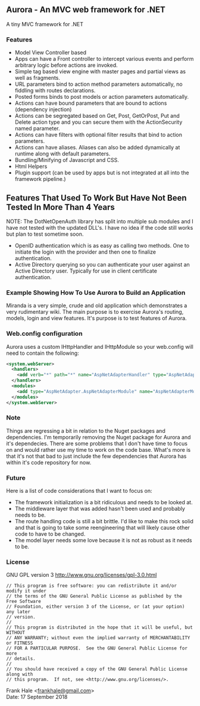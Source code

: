 ## Aurora - An MVC web framework for .NET

A tiny MVC framework for .NET

### Features

- Model View Controller based
- Apps can have a Front controller to intercept various events and perform 
	arbitrary logic before actions are invoked.
- Simple tag based view engine with master pages and partial views as well as 
	fragments.
- URL parameters bind to action method parameters automatically, no fiddling 
	with routes declarations.
- Posted forms binds to post models or action parameters automatically.
- Actions can have bound parameters that are bound to actions 
	(dependency injection)
- Actions can be segregated based on Get, Post, GetOrPost, Put and Delete action 
	type and you can secure them with the ActionSecurity named parameter.
- Actions can have filters with optional filter results that bind to action 
	parameters.  
- Actions can have aliases. Aliases can also be added dynamically at runtime 
	along with default parameters.
- Bundling/Minifying of Javascript and CSS.
- Html Helpers
- Plugin support (can be used by apps but is not integrated at all into the 
	framework pipeline.)


## Features That Used To Work But Have Not Been Tested In More Than 4 Years

NOTE: The DotNetOpenAuth library has split into multiple sub modules and I have
not tested with the updated DLL's. I have no idea if the code still works but 
plan to test sometime soon.

- OpenID authentication which is as easy as calling two methods. One to initiate 
	the login with the provider and then one to finalize authentication.
- Active Directory querying so you can authenticate your user against an Active 
	Directory user. Typically for use in client certificate authentication.

### Example Showing How To Use Aurora to Build an Application

Miranda is a very simple, crude and old application which demonstrates a very 
rudimentary wiki. The main purpose is to exercise Aurora's routing, models,
login and view features. It's purpose is to test features of Aurora.

### Web.config configuration

Aurora uses a custom IHttpHandler and IHttpModule so your web.config will need 
to contain the following:

```xml
<system.webServer>
  <handlers>
    <add verb="*" path="*" name="AspNetAdapterHandler" type="AspNetAdapter.AspNetAdapterHandler" />
  </handlers>
  <modules>
    <add type="AspNetAdapter.AspNetAdapterModule" name="AspNetAdapterModule" />
  </modules>
</system.webServer>
```

### Note

Things are regressing a bit in relation to the Nuget packages and dependencies. 
I'm temporarily removing the Nuget package for Aurora and it's dependecies. 
There are some problems that I don't have time to focus on and would rather use
my time to work on the code base. What's more is that it's not that bad to just
include the few dependencies that Aurora has within it's code repository for 
now.

### Future

Here is a list of code considerations that I want to focus on:

- The framework initialization is a bit ridiculous and needs to be looked at.
- The middleware layer that was added hasn't been used and probably needs to be.
- The route handling code is still a bit brittle. I'd like to make this rock 
	solid and that is going to take some reengineering that will likely cause other
	code to have to be changed.
- The model layer needs some love because it is not as robust as it needs to be.

### License

GNU GPL version 3 <http://www.gnu.org/licenses/gpl-3.0.html>
```
// This program is free software: you can redistribute it and/or modify it under
// the terms of the GNU General Public License as published by the Free Software
// Foundation, either version 3 of the License, or (at your option) any later
// version.
//
// This program is distributed in the hope that it will be useful, but WITHOUT
// ANY WARRANTY; without even the implied warranty of MERCHANTABILITY or FITNESS
// FOR A PARTICULAR PURPOSE.  See the GNU General Public License for more
// details.
//
// You should have received a copy of the GNU General Public License along with
// this program.  If not, see <http://www.gnu.org/licenses/>.
```

Frank Hale &lt;frankhale@gmail.com&gt;  
Date: 17 September 2018

